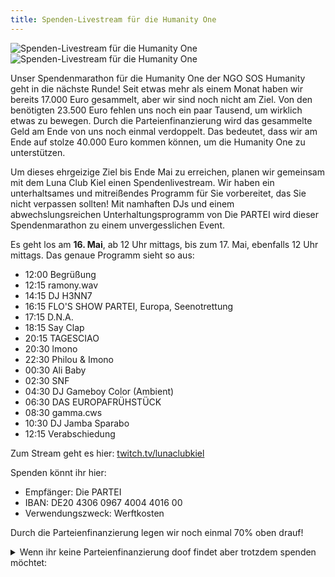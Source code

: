 ```yaml
---
title: Spenden-Livestream für die Humanity One
---
```


![Spenden-Livestream für die Humanity One](/sh/spendenlivestream/01.png)
![Spenden-Livestream für die Humanity One](/sh/spendenlivestream/02.png)

Unser Spendenmarathon für die Humanity One der NGO SOS Humanity geht in die nächste Runde! Seit etwas mehr als einem Monat haben wir bereits 17.000 Euro gesammelt, aber wir sind noch nicht am Ziel. Von den benötigten 23.500 Euro fehlen uns noch ein paar Tausend, um wirklich etwas zu bewegen. Durch die Parteienfinanzierung wird das gesammelte Geld am Ende von uns noch einmal verdoppelt. Das bedeutet, dass wir am Ende auf stolze 40.000 Euro kommen können, um die Humanity One zu unterstützen.

Um dieses ehrgeizige Ziel bis Ende Mai zu erreichen, planen wir gemeinsam mit dem Luna Club Kiel einen Spendenlivestream. Wir haben ein unterhaltsames und mitreißendes Programm für Sie vorbereitet, das Sie nicht verpassen sollten! Mit namhaften DJs und einem abwechslungsreichen Unterhaltungsprogramm von Die PARTEI wird dieser Spendenmarathon zu einem unvergesslichen Event.

Es geht los am **16. Mai**, ab 12 Uhr mittags, bis zum 17. Mai, ebenfalls 12 Uhr mittags. Das genaue Programm sieht so aus:

- 12:00 Begrüßung
- 12:15 ramony.wav
- 14:15 DJ H3NN7
- 16:15 FLO'S SHOW PARTEI, Europa, Seenotrettung
- 17:15 D.N.A.
- 18:15 Say Clap
- 20:15 TAGESCIAO
- 20:30 lmono
- 22:30 Philou & Imono
- 00:30 Ali Baby
- 02:30 SNF
- 04:30 DJ Gameboy Color (Ambient)
- 06:30 DAS EUROPAFRÜHSTÜCK
- 08:30 gamma.cws
- 10:30 DJ Jamba Sparabo
- 12:15 Verabschiedung

Zum Stream geht es hier: [twitch.tv/lunaclubkiel](https://www.twitch.tv/lunaclubkiel)

Spenden könnt ihr hier:
- Empfänger: Die PARTEI
- IBAN: DE20 4306 0967 4004 4016 00
- Verwendungszweck: Werftkosten

Durch die Parteienfinanzierung legen wir noch einmal 70% oben drauf!

<details>
<summary>Wenn ihr keine Parteienfinanzierung doof findet aber trotzdem spenden möchtet:</summary>

- Sea Watch e.V.: DE63 4306 0967 1239 7690 03
- Sea-Eye e.V.: DE06 4306 0967 1311 9422 00
- SOS MEDITERRANEE Germany: DE64 3702 0500 0001 8510 01
- MISSION LIFELINE e.V.: DE56 4306 0967 1234 0600 00
- Sea Punks e.V.: DE30 4306 0967 1196 3620 00
</details>
